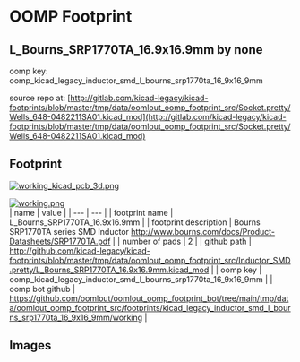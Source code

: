 # OOMP Footprint  
## L_Bourns_SRP1770TA_16.9x16.9mm  by none  
  
oomp key: oomp_kicad_legacy_inductor_smd_l_bourns_srp1770ta_16_9x16_9mm  
  
source repo at: [http://gitlab.com/kicad-legacy/kicad-footprints/blob/master/tmp/data/oomlout_oomp_footprint_src/Socket.pretty/Wells_648-0482211SA01.kicad_mod](http://gitlab.com/kicad-legacy/kicad-footprints/blob/master/tmp/data/oomlout_oomp_footprint_src/Socket.pretty/Wells_648-0482211SA01.kicad_mod)  
## Footprint  
  
[![working_kicad_pcb_3d.png](working_kicad_pcb_3d_600.png)](working_kicad_pcb_3d.png)  
  
[![working.png](working_600.png)](working.png)  
| name | value | 
| --- | --- | 
| footprint name | L_Bourns_SRP1770TA_16.9x16.9mm | 
| footprint description | Bourns SRP1770TA series SMD Inductor http://www.bourns.com/docs/Product-Datasheets/SRP1770TA.pdf | 
| number of pads | 2 | 
| github path | http://github.com/kicad-legacy/kicad-footprints/blob/master/tmp/data/oomlout_oomp_footprint_src/Inductor_SMD.pretty/L_Bourns_SRP1770TA_16.9x16.9mm.kicad_mod | 
| oomp key | oomp_kicad_legacy_inductor_smd_l_bourns_srp1770ta_16_9x16_9mm | 
| oomp bot github | https://github.com/oomlout/oomlout_oomp_footprint_bot/tree/main/tmp/data/oomlout_oomp_footprint_src/footprints/kicad_legacy_inductor_smd_l_bourns_srp1770ta_16_9x16_9mm/working | 
## Images  
